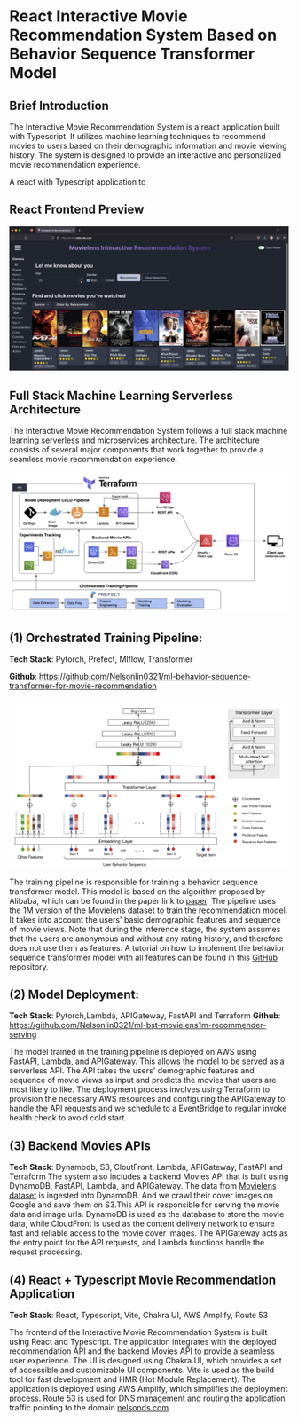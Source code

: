 # React Interactive Movie Recommendation System Based on Behavior Sequence Transformer Model

## Brief Introduction
The Interactive Movie Recommendation System is a react application built with Typescript. It utilizes machine learning techniques to recommend movies to users based on their demographic information and movie viewing history. The system is designed to provide an interactive and personalized movie recommendation experience.

A react with Typescript application to 

## React Frontend Preview
<img src = "images/frontend.png"> </img>


## Full Stack Machine Learning Serverless Architecture

The Interactive Movie Recommendation System follows a full stack machine learning serverless and microservices architecture. The architecture consists of several major components that work together to provide a seamless movie recommendation experience.

<img src = "images/architecture.png"> </img>


## (1) Orchestrated Training Pipeline:

**Tech Stack**: Pytorch, Prefect, Mlflow, Transformer 

**Github**: https://github.com/Nelsonlin0321/ml-behavior-sequence-transformer-for-movie-recommendation

<img src = "images/bst.png"> </img>

The training pipeline is responsible for training a behavior sequence transformer model. This model is based on the algorithm proposed by Alibaba, which can be found in the paper link to [paper](https://arxiv.org/abs/1905.06874). The pipeline uses the 1M version of the Movielens dataset to train the recommendation model. It takes into account the users' basic demographic features and sequence of movie views. Note that during the inference stage, the system assumes that the users are anonymous and without any rating history, and therefore does not use them as features. A tutorial on how to implement the behavior sequence transformer model with all features can be found in this [GitHub](https://github.com/Nelsonlin0321/ml-behavior-sequence-transformer-for-movie-recommendation) repository.



## (2) Model Deployment:

**Tech Stack**: Pytorch,Lambda, APIGateway, FastAPI and Terraform
**Github**: https://github.com/Nelsonlin0321/ml-bst-movielens1m-recommender-serving


The model trained in the training pipeline is deployed on AWS using FastAPI, Lambda, and APIGateway. This allows the model to be served as a serverless API. The API takes the users' demographic features and sequence of movie views as input and predicts the movies that users are most likely to like. The deployment process involves using Terraform to provision the necessary AWS resources and configuring the APIGateway to handle the API requests and we schedule to a EventBridge to regular invoke health check to avoid cold start.


## (3) Backend Movies APIs

**Tech Stack**: Dynamodb, S3, CloutFront, Lambda, APIGateway, FastAPI and Terraform
The system also includes a backend Movies API that is built using DynamoDB, FastAPI, Lambda, and APIGateway. The data from [Movielens dataset](http://files.grouplens.org/datasets/movielens/ml-1m.zip) is ingested into DynamoDB. And we crawl their cover images on Google and save them on S3.This API is responsible for serving the movie data and image urls. DynamoDB is used as the database to store the movie data, while CloudFront is used as the content delivery network to ensure fast and reliable access to the movie cover images. The APIGateway acts as the entry point for the API requests, and Lambda functions handle the request processing.


## (4) React + Typescript Movie Recommendation Application 

**Tech Stack**: React, Typescript, Vite, Chakra UI, AWS Amplify, Route 53

The frontend of the Interactive Movie Recommendation System is built using React and Typescript. The application integrates with the deployed recommendation API and the backend Movies API to provide a seamless user experience. The UI is designed using Chakra UI, which provides a set of accessible and customizable UI components. Vite is used as the build tool for fast development and HMR (Hot Module Replacement). The application is deployed using AWS Amplify, which simplifies the deployment process. Route 53 is used for DNS management and routing the application traffic pointing to the domain  [nelsonds.com](https://nelsonds.com).




